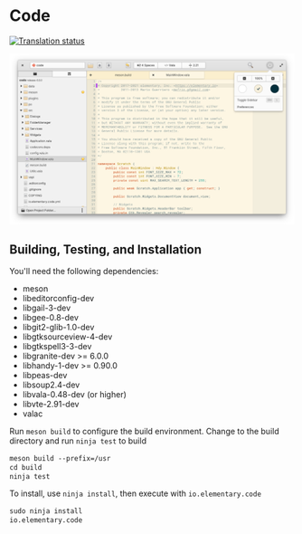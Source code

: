 # Code
[![Translation status](https://l10n.elementary.io/widgets/code/-/svg-badge.svg)](https://l10n.elementary.io/projects/code/?utm_source=widget)

![Screenshot](data/screenshot.png?raw=true)

## Building, Testing, and Installation

You'll need the following dependencies:
* meson
* libeditorconfig-dev
* libgail-3-dev
* libgee-0.8-dev
* libgit2-glib-1.0-dev
* libgtksourceview-4-dev
* libgtkspell3-3-dev
* libgranite-dev >= 6.0.0
* libhandy-1-dev >= 0.90.0
* libpeas-dev
* libsoup2.4-dev
* libvala-0.48-dev (or higher)
* libvte-2.91-dev
* valac

Run `meson build` to configure the build environment. Change to the build directory and run `ninja test` to build

    meson build --prefix=/usr
    cd build
    ninja test

To install, use `ninja install`, then execute with `io.elementary.code`

    sudo ninja install
    io.elementary.code
